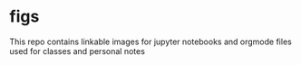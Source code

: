 # figs
This repo contains linkable images for jupyter notebooks and orgmode files used for classes and personal notes
